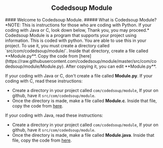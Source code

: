 <h2 align=center>Codedsoup Module</h2>
#### Welcome to Codedsoup Module.
##### What is Codedsoup Module?
*NOTE: This is instructions for those who are coding with Python.
If your coding with Java or C, look down below, Thank you, you may proceed.*
Codedsoup Module is a program that supports your project using information.
This is coded with python. You are able to use this in your project.
To use it, you must create a directory called `src/com/codedsoup/module/`.
Inside that directory, create a file called **Module.py**. Copy the code from [here](https://raw.githubusercontent.com/codedsoup/module/master/src/com/codedsoup/module/Module.py).
After copying it, you can edit **Module.py**.

If your coding with Java or C, don't create a file called **Module.py**.
If your coding with C, read these instructions:
- Create a directory in your project called `com/codedsoup/module`,
If your on github, have it `src/com/codedsoup/module`.
- Once the directory is made, make a file called **Module.c**.
Inside that file, copy the code from [here](http://codedsoup.com/module/c.txt).

If your coding with Java, read these instructions:
- Create a directory in your project called `com/codedsoup/module`,
If your on github, have it `src/com/codedsoup/module`.
- Once the directory is made, make a file called **Module.java**.
Inside that file, copy the code from [here](http://codedsoup.com/module/java.txt).
